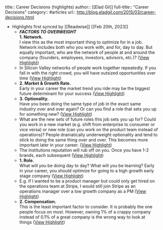 title:: Career Decisions (highlights)
author:: [[Elad Gil]]
full-title:: "Career Decisions"
category:: #articles
url:: http://blog.eladgil.com/2015/03/career-decisions.html

- Highlights first synced by [[Readwise]] [[Feb 20th, 2023]]
	- ***FACTORS TO OVERWEIGHT***  
	  **1. Network.**  
	  I view this as the most important thing to optimize for in a job. Network includes both who you work with, and for, day to day. But equally important, who are the network of people at and around the company (founders, employees, investors, advisors, etc.)? ([View Highlight](https://read.readwise.io/read/01gfsyd6aev04wry0n5at2e6cv))
	- In Silicon Valley networks of people work together repeatedly. If you fall in with the right crowd, you will have outsized opportunities over time ([View Highlight](https://read.readwise.io/read/01gfsyddeb66x4n6g12rat5m13))
	- **2. Market & Growth Rate.**  
	  Early in your career the market trend you ride may be the biggest future determinant for your success ([View Highlight](https://read.readwise.io/read/01gfsye2kym3pdgda92svpn67j))
	- **3. Optionality.**  
	  Have you been doing the same type of job in the exact same industry over and over again? Or can you find a role that sets you up for something new? ([View Highlight](https://read.readwise.io/read/01gfsyex4b8tn648g3ksevsqtq))
	- What are the new sets of future roles this job sets you up for? Could you work in a new market (e.g. shift from enterprise to consumer or vice versa) or new role (can you work on the product team instead of operations)? People dramatically underweight optionality and tend to stick to doing the same thing over and over. This becomes more important later in your career. ([View Highlight](https://read.readwise.io/read/01gfsyf3zkwxr7z9a6cn607rb5))
	- The institutions reputation will rub off on you. Once you have 1-2 brands, each subsequent ([View Highlight](https://read.readwise.io/read/01gfsyfvxz0sxk1r3ge89n8641))
	- **1. Role.**  
	  What will you be doing day to day? What will you be learning? Early in your career, you should optimize for going to a high growth early stage company ([View Highlight](https://read.readwise.io/read/01gfsyg70ehrwfjrsx9qb8rct8))
	- E.g. if I wanted to be a product manager but could only get hired on the operations team at Stripe, I would still join Stripe as an operations manager over a low growth company as a PM ([View Highlight](https://read.readwise.io/read/01gfsygegqhkqmdpdqxxz3ktkb))
	- **2. Compensation.**  
	  This is the least important factor to consider. It is probably the one people focus on most. However, owning 1% of a crappy company instead of 0.1% of a great company is the wrong way to look at things ([View Highlight](https://read.readwise.io/read/01gfsyhayn4j5q78mptfp5y1n5))